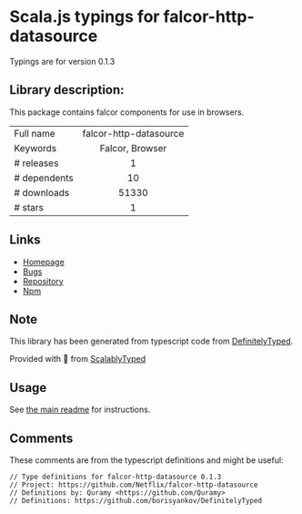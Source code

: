 
# Scala.js typings for falcor-http-datasource

Typings are for version 0.1.3

## Library description:
This package contains falcor components for use in browsers.

|                    |                 |
| ------------------ | :-------------: |
| Full name          | falcor-http-datasource |
| Keywords           | Falcor, Browser |
| # releases         | 1 |
| # dependents       | 10 |
| # downloads        | 51330 |
| # stars            | 1 |

## Links
- [Homepage](https://github.com/Netflix/falcor-http-datasource)
- [Bugs](https://github.com/Netflix/falcor-http-datasource/issues)
- [Repository](https://github.com/Netflix/falcor-http-datasource)
- [Npm](https://www.npmjs.com/package/falcor-http-datasource)
    


## Note
This library has been generated from typescript code from [DefinitelyTyped](https://definitelytyped.org).

Provided with :purple_heart: from [ScalablyTyped](https://github.com/oyvindberg/ScalablyTyped)

## Usage
See [the main readme](../../readme.md) for instructions.

## Comments

These comments are from the typescript definitions and might be useful:
```
// Type definitions for falcor-http-datasource 0.1.3
// Project: https://github.com/Netflix/falcor-http-datasource
// Definitions by: Quramy <https://github.com/Quramy>
// Definitions: https://github.com/borisyankov/DefinitelyTyped

```

